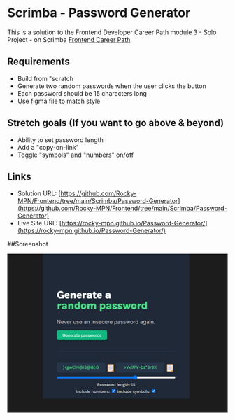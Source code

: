 # Scrimba - Password Generator

This is a solution to the Frontend Developer Career Path module 3 - Solo Project - on Scrimba [Frontend Career Path](https://scrimba.com/learn/frontend)



## Requirements
- Build from "scratch
- Generate two random passwords when the user clicks the button
- Each password should be 15 characters long
- Use figma file to match style

## Stretch goals (If you want to go above & beyond)
- Ability to set password length
- Add a "copy-on-link"
- Toggle "symbols" and "numbers" on/off


## Links

- Solution URL: [https://github.com/Rocky-MPN/Frontend/tree/main/Scrimba/Password-Generator](https://github.com/Rocky-MPN/Frontend/tree/main/Scrimba/Password-Generator)
- Live Site URL: [https://rocky-mpn.github.io/Password-Generator/](https://rocky-mpn.github.io/Password-Generator/)


##Screenshot

![Screenshot](screenshot.png)


